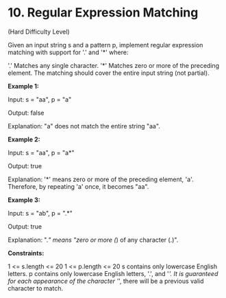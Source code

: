 # 10. Regular Expression Matching

(Hard Difficulty Level)

Given an input string s and a pattern p, implement regular expression matching with support for '.' and '*' where:

'.' Matches any single character.​​​​
'*' Matches zero or more of the preceding element.
The matching should cover the entire input string (not partial).

 

**Example 1:**

Input: s = "aa", p = "a"

Output: false

Explanation: "a" does not match the entire string "aa".

**Example 2:**

Input: s = "aa", p = "a*"

Output: true

Explanation: '*' means zero or more of the preceding element, 'a'. Therefore, by repeating 'a' once, it becomes "aa".

**Example 3:**

Input: s = "ab", p = ".*"

Output: true

Explanation: ".*" means "zero or more (*) of any character (.)".
 

**Constraints:**

1 <= s.length <= 20
1 <= p.length <= 20
s contains only lowercase English letters.
p contains only lowercase English letters, '.', and '*'.
It is guaranteed for each appearance of the character '*', there will be a previous valid character to match.